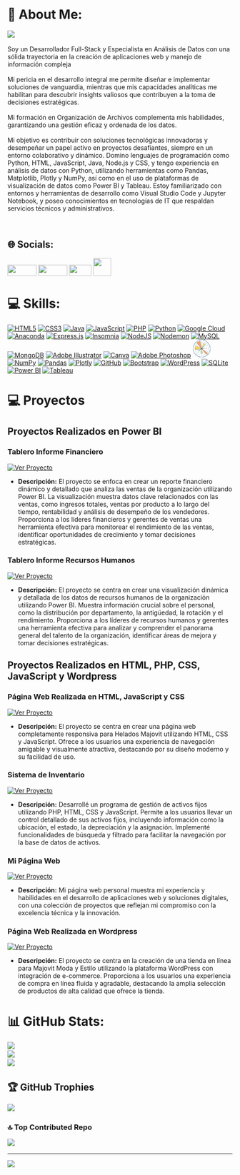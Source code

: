 # 💫 About Me:
<img src="https://readme-typing-svg.herokuapp.com?font=Architects+Daughter&color=22EBF7&size=25&center=false&lines=hey!+its+Kaustav;Full+stack+web+developer...;Data+Science+Enthusiast...;Tech+Blogger...;Active+Open+Source+Contributor..."/>

Soy un Desarrollador Full-Stack y Especialista en Análisis de Datos con una sólida trayectoria en la creación de aplicaciones web y manejo de información compleja<br><br>Mi pericia en el desarrollo integral me permite diseñar e implementar soluciones de vanguardia, mientras que mis capacidades analíticas me habilitan para descubrir insights valiosos que contribuyen a la toma de decisiones estratégicas.<br><br>Mi formación en Organización de Archivos complementa mis habilidades, garantizando una gestión eficaz y ordenada de los datos.<br><br>Mi objetivo es contribuir con soluciones tecnológicas innovadoras y desempeñar un papel activo en proyectos desafiantes, siempre en un entorno colaborativo y dinámico. Domino lenguajes de programación como Python, HTML, JavaScript, Java, Node.js y CSS, y tengo experiencia en análisis de datos con Python, utilizando herramientas como Pandas, Matplotlib, Plotly y NumPy, así como en el uso de plataformas de visualización de datos como Power BI y Tableau. Estoy familiarizado con entornos y herramientas de desarrollo como Visual Studio Code y Jupyter Notebook, y poseo conocimientos en tecnologías de IT que respaldan servicios técnicos y administrativos.

</br>

## 🌐 Socials:
<a href="https://www.linkedin.com/in/alexander-olmedo-desarrollador-web-analista-de-datos/" target="_blank"><img src="https://img.shields.io/badge/LinkedIn-%230077B5.svg?logo=linkedin&logoColor=white" width="65" height="25"></a> 
<a href="https://wa.me/573123322338" target="_blank"><img src="https://img.shields.io/badge/WhatsApp-25D366?logo=whatsapp&logoColor=white" width="65" height="25"></a> 
<a href="mailto:alexanderolmedo100@gmail.com" target="_blank"><img src="https://img.shields.io/badge/Email-D14836?logo=gmail&logoColor=white" width="50" height="25"></a>
<a href="https://www.canva.com/design/DAGJqZ7o1JY/wEGl8TbxcsWagvnxxy_8Ug/view?utm_content=DAGJqZ7o1JY&utm_campaign=designshare&utm_medium=link&utm_source=editor" target="_blank"><img src="https://cdn-icons-png.flaticon.com/512/3286/3286234.png" width="40" height="40"></a>



# 💻 Skills:

<a href="https://developer.mozilla.org/es/docs/Web/HTML" target="_blank"><img src="https://cdn.jsdelivr.net/gh/devicons/devicon/icons/html5/html5-original.svg" width="40" height="40" alt="HTML5"/></a>
<a href="https://developer.mozilla.org/es/docs/Web/CSS" target="_blank"><img src="https://cdn.jsdelivr.net/gh/devicons/devicon/icons/css3/css3-original.svg" width="40" height="40" alt="CSS3"/></a>
<a href="https://www.java.com/es/" target="_blank"><img src="https://cdn.jsdelivr.net/gh/devicons/devicon/icons/java/java-original.svg" width="40" height="40" alt="Java"/></a>
<a href="https://developer.mozilla.org/es/docs/Web/JavaScript" target="_blank"><img src="https://cdn.jsdelivr.net/gh/devicons/devicon/icons/javascript/javascript-original.svg" width="40" height="40" alt="JavaScript"/></a>
<a href="https://www.php.net/" target="_blank"><img src="https://cdn.jsdelivr.net/gh/devicons/devicon/icons/php/php-original.svg" width="40" height="40" alt="PHP"/></a>
<a href="https://www.python.org/" target="_blank"><img src="https://cdn.jsdelivr.net/gh/devicons/devicon/icons/python/python-original.svg" width="40" height="40" alt="Python"/></a>
<a href="https://cloud.google.com/" target="_blank"><img src="https://cdn.jsdelivr.net/gh/devicons/devicon/icons/googlecloud/googlecloud-original.svg" width="40" height="40" alt="Google Cloud"/></a>
<a href="https://www.anaconda.com/" target="_blank"><img src="https://cdn.jsdelivr.net/gh/devicons/devicon/icons/anaconda/anaconda-original.svg" width="40" height="40" alt="Anaconda"/></a>
<a href="https://expressjs.com/" target="_blank"><img src="https://cdn.jsdelivr.net/gh/devicons/devicon/icons/express/express-original.svg" width="40" height="40" alt="Express.js"/></a>
<a href="https://insomnia.rest/" target="_blank"><img src="https://raw.githubusercontent.com/get-icon/geticon/master/icons/insomnia.svg" width="40" height="40" alt="Insomnia"/></a>
<a href="https://nodejs.org/" target="_blank"><img src="https://cdn.jsdelivr.net/gh/devicons/devicon/icons/nodejs/nodejs-original.svg" width="40" height="40" alt="NodeJS"/></a>
<a href="https://nodemon.io/" target="_blank"><img src="https://cdn.jsdelivr.net/gh/devicons/devicon/icons/nodemon/nodemon-original.svg" width="40" height="40" alt="Nodemon"/></a>
<a href="https://www.mysql.com/" target="_blank"><img src="https://cdn.jsdelivr.net/gh/devicons/devicon/icons/mysql/mysql-original.svg" width="40" height="40" alt="MySQL"/></a>
<a href="https://www.mongodb.com/" target="_blank"><img src="https://cdn.jsdelivr.net/gh/devicons/devicon/icons/mongodb/mongodb-original.svg" width="40" height="40" alt="MongoDB"/></a>
<a href="https://www.adobe.com/products/illustrator.html" target="_blank"><img src="https://cdn.jsdelivr.net/gh/devicons/devicon/icons/illustrator/illustrator-line.svg" width="40" height="40" alt="Adobe Illustrator"/></a>
<a href="https://www.canva.com/" target="_blank"><img src="https://freelogopng.com/images/all_img/1656733637logo-canva-png.png" width="40" height="40" alt="Canva"/></a>
<a href="https://www.adobe.com/products/photoshop.html" target="_blank"><img src="https://cdn.jsdelivr.net/gh/devicons/devicon/icons/photoshop/photoshop-line.svg" width="40" height="40" alt="Adobe Photoshop"/></a>
<a href="https://matplotlib.org/" target="_blank"><img src="https://raw.githubusercontent.com/devicons/devicon/master/icons/matplotlib/matplotlib-original.svg" width="40" height="40" alt="Matplotlib"/></a>
<a href="https://numpy.org/" target="_blank"><img src="https://cdn.jsdelivr.net/gh/devicons/devicon/icons/numpy/numpy-original.svg" width="40" height="40" alt="NumPy"/></a>
<a href="https://pandas.pydata.org/" target="_blank"><img src="https://cdn.jsdelivr.net/gh/devicons/devicon/icons/pandas/pandas-original.svg" width="40" height="40" alt="Pandas"/></a>
<a href="https://plotly.com/" target="_blank"><img src="https://cdn.jsdelivr.net/gh/devicons/devicon/icons/plotly/plotly-original.svg" width="40" height="40" alt="Plotly"/></a>
<a href="https://github.com/" target="_blank"><img src="https://cdn.jsdelivr.net/gh/devicons/devicon/icons/github/github-original.svg" width="40" height="40" alt="GitHub"/></a>
<a href="https://getbootstrap.com/" target="_blank"><img src="https://cdn.jsdelivr.net/gh/devicons/devicon/icons/bootstrap/bootstrap-original.svg" width="40" height="40" alt="Bootstrap"/></a>
<a href="https://wordpress.org/" target="_blank"><img src="https://cdn.jsdelivr.net/gh/devicons/devicon/icons/wordpress/wordpress-original.svg" width="40" height="40" alt="WordPress"/></a>
<a href="https://www.sqlite.org/index.html" target="_blank"><img src="https://cdn.jsdelivr.net/gh/devicons/devicon/icons/sqlite/sqlite-original.svg" width="40" height="40" alt="SQLite"/></a>
<a href="https://powerbi.microsoft.com/" target="_blank"><img src="https://pentapps.com/wp-content/uploads/2023/09/logo-BI.png" width="65" height="40" alt="Power BI"/></a>
<a href="https://www.tableau.com/" target="_blank"><img src="https://logos-world.net/wp-content/uploads/2021/10/Tableau-Emblem.png" width="70" height="40" alt="Tableau"/></a>


# 💻 Proyectos

## Proyectos Realizados en Power BI

### Tablero Informe Financiero
[![Ver Proyecto](https://img.shields.io/badge/Ver%20Proyecto-%23008080.svg?style=for-the-badge&logo=power-bi&logoColor=white)](https://app.powerbi.com/view?r=eyJrIjoiZmZiY2Y0MzMtODEzOS00NDYzLTkyMzItNjI3MTMxNzcwM2UwIiwidCI6ImYxZTMxNmJhLTQ2MWQtNDNmOC05MjZiLWE3ZTM5NDYxYzBkOSJ9)

- **Descripción:** El proyecto se enfoca en crear un reporte financiero dinámico y detallado que analiza las ventas de la organización utilizando Power BI. La visualización muestra datos clave relacionados con las ventas, como ingresos totales, ventas por producto a lo largo del tiempo, rentabilidad y análisis de desempeño de los vendedores. Proporciona a los líderes financieros y gerentes de ventas una herramienta efectiva para monitorear el rendimiento de las ventas, identificar oportunidades de crecimiento y tomar decisiones estratégicas.

### Tablero Informe Recursos Humanos
[![Ver Proyecto](https://img.shields.io/badge/Ver%20Proyecto-%23008080.svg?style=for-the-badge&logo=power-bi&logoColor=white)](https://app.powerbi.com/view?r=eyJrIjoiMGE0Nzc0MDAtODcwOC00M2M1LTg5MjItMjdlNDRiYjA5NTQ1IiwidCI6ImYxZTMxNmJhLTQ2MWQtNDNmOC05MjZiLWE3ZTM5NDYxYzBkOSJ9)




- **Descripción:** El proyecto se centra en crear una visualización dinámica y detallada de los datos de recursos humanos de la organización utilizando Power BI. Muestra información crucial sobre el personal, como la distribución por departamento, la antigüedad, la rotación y el rendimiento. Proporciona a los líderes de recursos humanos y gerentes una herramienta efectiva para analizar y comprender el panorama general del talento de la organización, identificar áreas de mejora y tomar decisiones estratégicas.

## Proyectos Realizados en HTML, PHP, CSS, JavaScript y Wordpress

### Página Web Realizada en HTML, JavaScript y CSS
[![Ver Proyecto](https://img.shields.io/badge/Ver%20Proyecto-%23008080.svg?style=for-the-badge&logo=html5&logoColor=white)](https://mitienda.sistemas-majovit.net/)

- **Descripción:** El proyecto se centra en crear una página web completamente responsiva para Helados Majovit utilizando HTML, CSS y JavaScript. Ofrece a los usuarios una experiencia de navegación amigable y visualmente atractiva, destacando por su diseño moderno y su facilidad de uso.

### Sistema de Inventario
[![Ver Proyecto](https://img.shields.io/badge/Ver%20Proyecto-%23008080.svg?style=for-the-badge&logo=php&logoColor=white)](https://activos-fijos.sistemas-majovit.net/index.php)

- **Descripción:** Desarrollé un programa de gestión de activos fijos utilizando PHP, HTML, CSS y JavaScript. Permite a los usuarios llevar un control detallado de sus activos fijos, incluyendo información como la ubicación, el estado, la depreciación y la asignación. Implementé funcionalidades de búsqueda y filtrado para facilitar la navegación por la base de datos de activos.

### Mi Página Web
[![Ver Proyecto](https://img.shields.io/badge/Ver%20Proyecto-%23008080.svg?style=for-the-badge&logo=html5&logoColor=white)](https://sistemas-majovit.net/)

- **Descripción:** Mi página web personal muestra mi experiencia y habilidades en el desarrollo de aplicaciones web y soluciones digitales, con una colección de proyectos que reflejan mi compromiso con la excelencia técnica y la innovación.

### Página Web Realizada en Wordpress
[![Ver Proyecto](https://img.shields.io/badge/Ver%20Proyecto-%23008080.svg?style=for-the-badge&logo=wordpress&logoColor=white)](https://tienda.sistemas-majovit.net/)

- **Descripción:** El proyecto se centra en la creación de una tienda en línea para Majovit Moda y Estilo utilizando la plataforma WordPress con integración de e-commerce. Proporciona a los usuarios una experiencia de compra en línea fluida y agradable, destacando la amplia selección de productos de alta calidad que ofrece la tienda.




# 📊 GitHub Stats:
![](https://github-readme-stats.vercel.app/api?username=sistemas-alex&theme=tokyonight&hide_border=false&include_all_commits=false&count_private=false)<br/>
![](https://github-readme-streak-stats.herokuapp.com/?user=sistemas-alex&theme=tokyonight&hide_border=false)<br/>
![](https://github-readme-stats.vercel.app/api/top-langs/?username=sistemas-alex&theme=tokyonight&hide_border=false&include_all_commits=false&count_private=false&layout=compact)

## 🏆 GitHub Trophies
![](https://github-profile-trophy.vercel.app/?username=sistemas-alex&theme=nord&no-frame=false&no-bg=true&margin-w=4)

### 🔝 Top Contributed Repo
![](https://github-contributor-stats.vercel.app/api?username=sistemas-alex&limit=5&theme=dark&combine_all_yearly_contributions=true)

---
[![](https://visitcount.itsvg.in/api?id=sistemas-alex&icon=0&color=0)](https://visitcount.itsvg.in)

<!-- Proudly created with GPRM ( https://gprm.itsvg.in ) -->
